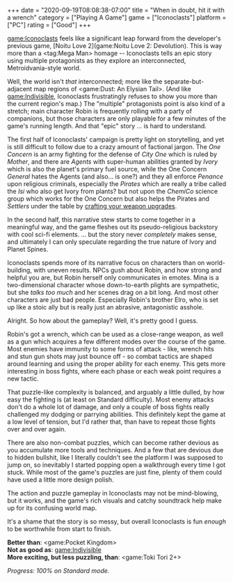 +++
date = "2020-09-19T08:08:38-07:00"
title = "When in doubt, hit it with a wrench"
category = ["Playing A Game"]
game = ["Iconoclasts"]
platform = ["PC"]
rating = ["Good"]
+++

<game:Iconoclasts> feels like a significant leap forward from the developer's previous game, [Noitu Love 2](game:Noitu Love 2: Devolution).  This is way more than a <tag:Mega Man> homage -- Iconoclasts tells an epic story using multiple protagonists as they explore an interconnected, Metroidvania-style world.

Well, the world isn't <i>that</i> interconnected; more like the separate-but-adjacent map regions of <game:Dust: An Elysian Tail>.  (And like <game:Indivisible>, Iconoclasts frustratingly refuses to show you more than the current region's map.)  The "multiple" protagonists point is also kind of a stretch; main character Robin is frequently rolling with a party of companions, but those characters are only playable for a few minutes of the game's running length.  And that "epic" story ... is hard to understand.

The first half of Iconoclasts' campaign is pretty light on storytelling, and yet is still difficult to follow due to a crazy amount of factional jargon.  The <i>One Concern</i> is an army fighting for the defense of <i>City One</i> which is ruled by <i>Mother</i>, and there are <i>Agents</i> with super-human abilities granted by <i>Ivory</i> which is also the planet's primary fuel source, while the One Concern <i>General</i> hates the Agents (and also... is one?) and they all enforce <i>Penance</i> upon religious criminals, especially the <i>Pirates</i> which are really a tribe called the <i>Isi</i> who also get Ivory from plants? but not upon the <i>ChemiCo</i> science group which works for the One Concern but also helps the Pirates and <i>Settlers</i> under the table by <a href="https://knowyourmeme.com/memes/math-lady-confused-lady">crafting your weapon upgrades</a>.

In the second half, this narrative stew starts to come together in a meaningful way, and the game fleshes out its pseudo-religious backstory with cool sci-fi elements.  ... but the story never <i>completely</i> makes sense, and ultimately I can only speculate regarding the true nature of Ivory and Planet Spines.

Iconoclasts spends more of its narrative focus on characters than on world-building, with uneven results.  NPCs gush about Robin, and how strong and helpful you are, but Robin herself only communicates in emotes.  Mina is a two-dimensional character whose down-to-earth plights are sympathetic, but she <i>talks too much</i> and her scenes drag on a bit long.  And most other characters are just bad people.  Especially Robin's brother Elro, who is set up like a stoic ally but is really just an abrasive, antagonistic asshole.

Alright.  So how about the gameplay?  Well, it's pretty good I guess.

Robin's got a wrench, which can be used as a close-range weapon, as well as a gun which acquires a few different modes over the course of the game.  Most enemies have immunity to some forms of attack - like, wrench hits and stun gun shots may just bounce off - so combat tactics are shaped around learning and using the proper ability for each enemy.  This gets more interesting in boss fights, where each phase or each weak point requires a new tactic.

That puzzle-like complexity is balanced, and arguably a little dulled, by how easy the fighting is (at least on Standard difficulty).  Most enemy attacks don't do a whole lot of damage, and only a couple of boss fights really challenged my dodging or parrying abilities.  This definitely kept the game at a low level of tension, but I'd rather that, than have to repeat those fights over and over again.

There are also non-combat puzzles, which can become rather devious as you accumulate more tools and techniques.  And a few that are devious due to hidden bullshit, like I literally couldn't see the platform I was supposed to jump on, so inevitably I started popping open a walkthrough every time I got stuck.  While most of the game's puzzles are just fine, plenty of them could have used a little more design polish.

The action and puzzle gameplay in Iconoclasts may not be mind-blowing, but it works, and the game's rich visuals and catchy soundtrack help make up for its confusing world map.

It's a shame that the story is so messy, but overall Iconoclasts is fun <i>enough</i> to be worthwhile from start to finish.

<b>Better than</b>: <game:Pocket Kingdom>  
<b>Not as good as</b>: <game:Indivisible>  
<b>More exciting, but less puzzling, than</b>: <game:Toki Tori 2+>

<i>Progress: 100\% on Standard mode.</i>
